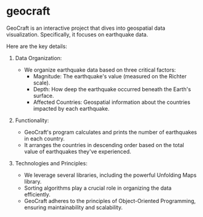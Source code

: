 # geocraft
GeoCraft is an interactive project that dives into geospatial data visualization. Specifically, it focuses on earthquake data.

Here are the key details:
1. Data Organization:
   - We organize earthquake data based on three critical factors:
     - Magnitude: The earthquake's value (measured on the Richter scale).
     - Depth: How deep the earthquake occurred beneath the Earth's surface.
     - Affected Countries: Geospatial information about the countries impacted by each earthquake.

2. Functionality:
   - GeoCraft's program calculates and prints the number of earthquakes in each country.
   - It arranges the countries in descending order based on the total value of earthquakes they've experienced.

3. Technologies and Principles:
   - We leverage several libraries, including the powerful Unfolding Maps library.
   - Sorting algorithms play a crucial role in organizing the data efficiently.
   - GeoCraft adheres to the principles of Object-Oriented Programming, ensuring maintainability and scalability.
